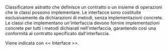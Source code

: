 Classificatore astratto che definisce un contratto o un insieme di operazioni che le classi possono implementare. Le interfacce sono costituite esclusivamente da dichiarazioni di metodi, senza implementazioni concrete. Le classi che implementano un'interfaccia devono fornire implementazioni concrete per tutti i metodi dichiarati nell'interfaccia, garantendo così una conformità al contratto specificato dall'interfaccia.

Viene indicata con \<\< Interface \>\>.
